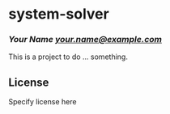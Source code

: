 # system-solver
### _Your Name <your.name@example.com>_

This is a project to do ... something.

## License

Specify license here

